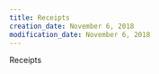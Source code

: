 ```yaml
---
title: Receipts
creation_date: November 6, 2018
modification_date: November 6, 2018
---
```



Receipts


